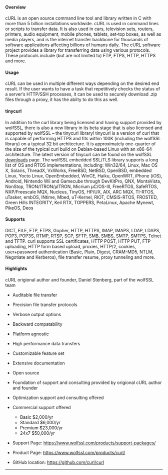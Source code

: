 ####  Overview
cURL is an open source command line tool and library written in C with more than 5 billion installations worldwide. cURL is used in command lines or scripts to transfer data. It is also used in cars, television sets, routers, printers, audio equipment, mobile phones, tablets, set-top boxes, as well as media players, and is the internet transfer backbone for thousands of software applications affecting billions of humans daily. The cURL software project provides a library for transferring data using various protocols. These protocols include (but are not limited to) FTP, FTPS, HTTP, HTTPS and more.

#### Usage
cURL can be used in multiple different ways depending on the desired end result. If the user wants to have a task that repetitively checks the status of a server’s HTTP/SSH processes, it can be used to securely download .zip files through a proxy, it has the abilty to do this as well.

#### tinycurl
In addition to the curl library being licensed and having
support provided by wolfSSL, there is also a new library in
its beta stage that is also licensed and supported by wolfSSL 
&ndash; the tinycurl library! 
tinycurl is a version of curl that is capable of performing HTTPS and fits within 100K (including the wolfSSL library) on a typical 32 bit architecture. It is approximately one-quarter of the size of the typical curl build on Debian-based Linux with an x86-64 architecture.
The latest version of tinycurl can be found on the wolfSSL [downloads](wolfssl.com/downloads) page.
The wolfSSL embedded SSL/TLS library supports a long list of OS and RTOS implementations, including:
Win32/64, Linux, Mac OS X, Solaris, ThreadX, VxWorks, FreeBSD, NetBSD, OpenBSD, embedded Linux, Yocto Linux, OpenEmbedded, WinCE, Haiku, OpenWRT, iPhone (iOS), Android, Nintendo Wii and Gamecube through DevKitPro, QNX, MontaVista, NonStop, TRON/ITRON/µITRON, Micrium µC/OS-III, FreeRTOS, SafeRTOS, NXP/Freescale MQX, Nucleus, TinyOS, HP/UX, AIX, ARC MQX, TI-RTOS, uTasker, embOS, INtime, Mbed, uT-Kernel, RIOT, CMSIS-RTOS, FROSTED, Green Hills INTEGRITY, Keil RTX, TOPPERS, PetaLinux, Apache Mynewt, PikeOS, Deos

#### Supports
DICT, FILE, FTP, FTPS, Gopher, HTTP, HTTPS, IMAP, IMAPS, LDAP, LDAPS, POP3, POP3S, RTMP, RTSP, SCP, SFTP, SMB, SMBS, SMTP, SMTPS, Telnet and TFTP. curl supports SSL certificates, HTTP POST, HTTP PUT, FTP uploading, HTTP form based upload, proxies, HTTP/2, cookies, user+password authentication (Basic, Plain, Digest, CRAM-MD5, NTLM, Negotiate and Kerberos), file transfer resume, proxy tunneling and more.

#### Highlights
cURL origional author and founder, Daniel Stenberg, part of the
wolfSSL team
* Auditable file transfer
* Precision file transfer protocols
* Verbose output options
* Backward compatability
* Platform agnostic
* High performance data transfers
* Customizable feature set
* Extensive documentation
* Open source
* Foundation of support and consulting provided by origional cURL author and founder
* Optimization support and consulting offered
* Commercial support offered
    * Basic  $2,000/yr
    * Standard $6,000/yr
    * Premium $23,000/yr
    * 24x7 $50,000/yr 

* Support Page: https://www.wolfssl.com/products/support-packages/
* Product Page: https://www.wolfssl.com/products/curl/
* GitHub location: https://github.com/curl/curl
** *
